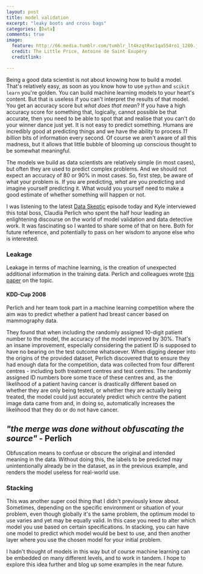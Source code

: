 ```yaml
---
layout: post
title: model validation
excerpt: "leaky boots and cross bags"
categories: [Data]
comments: true
image: 
  feature: http://66.media.tumblr.com/tumblr_lt4kzqtRxc1qa554ro1_1280.jpg
  credit: The Little Price, Antoine de Saint Exupéry
  creditlink: 

---
```



Being a good data scientist is not about knowing how to build a model. That's relatively easy, as soon as you know how to use `python` and `scikit learn` you're golden. You can build machine learning models to your heart's content. But that is useless if you can't interpret the results of that model. You get an accuracy score but _what does that mean_? If you have a high accuracy score for something that, logically, cannot possible be that accurate, then you need to be able to spot that and realise that you can't do your winner dance just yet. It is not easy to predict something. Humans are incredibly good at predicting things and we have the ability to  process _11 billion_ bits of information every second. Of course we aren't aware of all this madness, but it allows that little bubble of blooming up conscious thought to be somewhat meaningful. 

The models we build as data scientists are relatively simple (in most cases), but often they are used to predict complex problems. And we should not expect an accuracy of 80 or 90% in most cases. So, first step, be aware of what your problem is. If you are predicting, _what_ are you predicting and imagine yourself predicting it. What would you yourself need to make a good estimate of whether something will happen or not. 

I was listening to the latest [Data Skeptic](http://dataskeptic.com/epnotes/predictive-models-on-random-data.php) episode today and Kyle interviewed this total boss, Claudia Perlich who spent the half hour leading an enlightening discourse on the world of model validation and data detective work. It was fascinating so I wanted to share some of that on here. Both for future reference, and potentially to pass on her wisdom to anyone else who is interested. 

### Leakage

Leakage in terms of machine learning, is the creation of unexpected additional information in the training data. Perlich and colleagues wrote [this paper](http://dstillery.com/wp-content/uploads/2014/05/Leakage-in-Data-Mining-Formulation-Detection-and-Avoidance.pdf) on the topic.

#### KDD-Cup 2008

Perlich and her team took part in a machine learning competition where the aim was to predict whether a patient had breast cancer based on mammography data.

They found that when including the randomly assigned 10-digit patient number to the model, the accuracy of the model improved by 30%. That's an insane improvement, especially considering the patient ID is supposed to have no bearing on the test outcome whatsoever. When digging deeper into the origins of the provided dataset, Perlich discovered that to ensure they had enough data for the competition, data was collected from four different centres - including both treatment centres and test centres. The randomly assigned ID numbers bore some trace of these centres and, as the likelihood of a patient having cancer is drastically different based on whether they are only being tested, or whether they are actually being treated, the model could just accurately predict which centre the patient image data came from and, in doing so, automatically increases the likelihood that they do or do not have cancer.

## _"the merge was done without obfuscating the source"_ - Perlich

Obfuscation means to confuse or obscure the original and intended meaning in the data. Without doing this, the labels to be predicted may unintentionally already be in the dataset, as in the previous example, and renders the model useless for real-world use. 

### Stacking

This was another super cool thing that I didn't previously know about. Sometimes, depending on the specific environment or situation of your problem, even though globally it's the same problem, the optimum model to use varies and yet may be equally valid. In this case you need to alter which model you use based on certain specifications. In stacking, you can have one model to predict which model would be best to use, and then another layer where you use the chosen model for your initial problem.

I hadn't thought of models in this way but of course machine learning can be embedded on many different levels, and to work in tandem. I hope to explore this idea further and blog up some examples in the near future.



